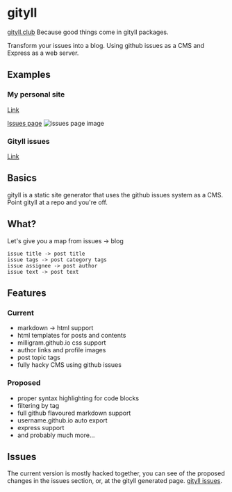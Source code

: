 # gityll
[gityll.club](http://gityll.club) Because good things come in gityll packages.

Transform your issues into a blog. Using github issues as a CMS and Express as a web server.

## Examples
### My personal site
<a href="http://aranlong.co.uk/contents">Link</a>

<a href="https://github.com/AranScope/test-repo/issues">Issues page</a>
![issues page image](https://i.gyazo.com/3e6e82bf488f3472654f04716403b430.png)

### Gityll issues
<a href="http://gityll.club/contents.html">Link</a>

## Basics
gityll is a static site generator that uses the github issues system as a CMS. Point gityll at a repo and you're off. 

## What?
Let's give you a map from issues -> blog
```
issue title -> post title
issue tags -> post category tags
issue assignee -> post author
issue text -> post text
```

## Features
### Current
- markdown -> html support
- html templates for posts and contents
- milligram.github.io css support
- author links and profile images
- post topic tags
- fully hacky CMS using github issues

### Proposed
- proper syntax highlighting for code blocks
- filtering by tag
- full github flavoured markdown support
- username.github.io auto export
- express support
- and probably much more...

## Issues
The current version is mostly hacked together, you can see of the proposed changes in the issues section, or, at the gityll generated page. <a href="http://aranlong.co.uk/gityllissues">gityll issues</a>.

